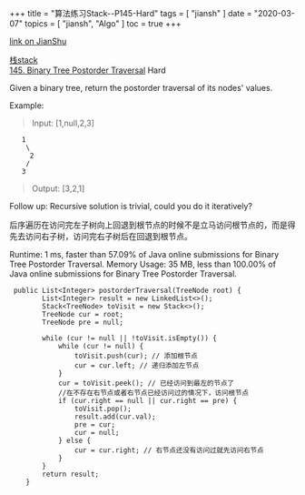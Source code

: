 +++
title = "算法练习Stack--P145-Hard"
tags = [
    "jiansh"
]
date = "2020-03-07"
topics = [
    "jiansh",
    "Algo"
]
toc = true
+++



[link on JianShu](https://www.jianshu.com/p/87161c06ebb2)

[栈stack](https://leetcode.com/tag/stack/)    
[145. Binary Tree Postorder Traversal](https://leetcode.com/problems/binary-tree-postorder-traversal/) Hard

Given a binary tree, return the postorder traversal of its nodes' values.

Example:

>Input: [1,null,2,3]
```
   1
    \
     2
    /
   3
```
>Output: [3,2,1]

Follow up: Recursive solution is trivial, could you do it iteratively?

后序遍历在访问完左子树向上回退到根节点的时候不是立马访问根节点的，而是得先去访问右子树，访问完右子树后在回退到根节点。

Runtime: 1 ms, faster than 57.09% of Java online submissions for Binary Tree Postorder Traversal.
Memory Usage: 35 MB, less than 100.00% of Java online submissions for Binary Tree Postorder Traversal.
```
 public List<Integer> postorderTraversal(TreeNode root) {
        List<Integer> result = new LinkedList<>();
        Stack<TreeNode> toVisit = new Stack<>();
        TreeNode cur = root;
        TreeNode pre = null;

        while (cur != null || !toVisit.isEmpty()) {
            while (cur != null) {
                toVisit.push(cur); // 添加根节点
                cur = cur.left; // 递归添加左节点
            }
            cur = toVisit.peek(); // 已经访问到最左的节点了
            //在不存在右节点或者右节点已经访问过的情况下，访问根节点
            if (cur.right == null || cur.right == pre) { 
                toVisit.pop();
                result.add(cur.val);
                pre = cur;
                cur = null;
            } else {
                cur = cur.right; // 右节点还没有访问过就先访问右节点
            }
        }
        return result;
    }
```
